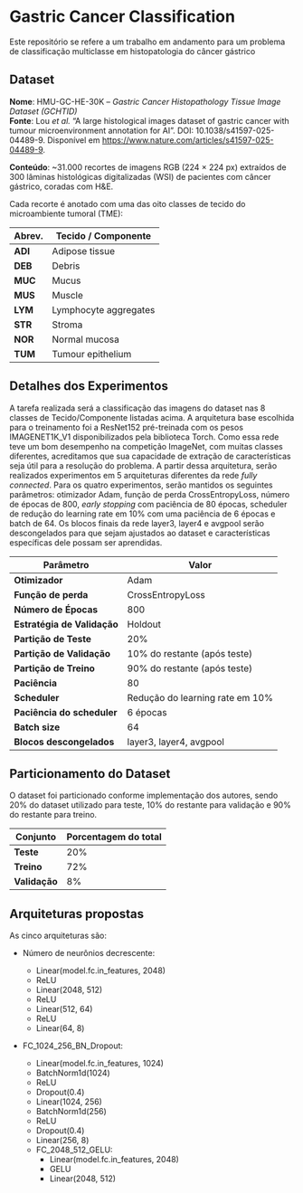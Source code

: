 # Gastric Cancer Classification

Este repositório se refere a um trabalho em andamento para um problema de classificação multiclasse em histopatologia do câncer gástrico

## Dataset
**Nome**: HMU-GC-HE-30K – *Gastric Cancer Histopathology Tissue Image Dataset (GCHTID)*  
**Fonte**: Lou *et al.* “A large histological images dataset of gastric cancer with tumour microenvironment annotation for AI”. DOI: 10.1038/s41597-025-04489-9.
Disponível em https://www.nature.com/articles/s41597-025-04489-9.

**Conteúdo**: ~31.000 recortes de imagens RGB (224 × 224 px) extraídos de 300 lâminas histológicas digitalizadas (WSI) de pacientes com câncer gástrico, coradas com H&E.

Cada recorte é anotado com uma das oito classes de tecido do microambiente tumoral (TME):

| Abrev. | Tecido / Componente    |
|-------|-------------------------|
| **ADI** | Adipose tissue        |
| **DEB** | Debris                |
| **MUC** | Mucus                 |
| **MUS** | Muscle                |
| **LYM** | Lymphocyte aggregates |
| **STR** | Stroma                |
| **NOR** | Normal mucosa         |
| **TUM** | Tumour epithelium     |


## Detalhes dos Experimentos

A tarefa realizada será a classificação das imagens do dataset nas 8 classes de Tecido/Componente listadas acima. A arquitetura base escolhida para o treinamento foi a ResNet152 pré-treinada com os pesos IMAGENET1K_V1 disponibilizados pela biblioteca Torch.  Como essa rede teve um bom desempenho na competição ImageNet, com muitas classes diferentes, acreditamos que sua capacidade de extração de características seja útil para a resolução do problema.
A partir dessa arquitetura, serão realizados experimentos em 5 arquiteturas diferentes da rede _fully connected_. Para os quatro experimentos, serão mantidos os seguintes parâmetros: otimizador Adam, função de perda CrossEntropyLoss, número de épocas de 800, _early stopping_ com paciência de 80 épocas,  scheduler de redução do learning rate em 10% com uma paciência de 6 épocas e batch de 64.
Os blocos finais da rede layer3, layer4 e avgpool serão descongelados para que sejam ajustados ao dataset e características específicas dele possam ser aprendidas.

| Parâmetro                | Valor                                  |
|------------------------------|----------------------------------------|
| **Otimizador**               | Adam                                   |
| **Função de perda**          | CrossEntropyLoss                       |
| **Número de Épocas**         | 800                                    |
| **Estratégia de Validação**  | Holdout                                |
| **Partição de Teste**        | 20%                                    |
| **Partição de Validação**    | 10% do restante (após teste)           |
| **Partição de Treino**       | 90% do restante (após teste)           |
| **Paciência**                | 80                                     |
| **Scheduler**                | Redução do learning rate em 10%        |
| **Paciência do scheduler**   | 6 épocas                               |    
| **Batch size**               | 64                                     |
| **Blocos descongelados**     | layer3, layer4, avgpool                |

## Particionamento do Dataset
O dataset foi particionado conforme implementação dos autores, sendo 20% do dataset utilizado para teste, 10% do restante para validação e 90% do restante para treino.

| Conjunto       | Porcentagem do total |
|----------------|----------------------|
| **Teste**      | 20%                  |
| **Treino**     | 72%                  |
| **Validação**  | 8%                   |


## Arquiteturas propostas
As cinco arquiteturas são:

- Número de neurônios decrescente:
    - Linear(model.fc.in_features, 2048)
    - ReLU
    - Linear(2048, 512)
    - ReLU
    - Linear(512, 64)
    - ReLU
    - Linear(64, 8)

- FC_1024_256_BN_Dropout:
    - Linear(model.fc.in_features, 1024)
    - BatchNorm1d(1024)
    - ReLU
    - Dropout(0.4)
    - Linear(1024, 256)
    - BatchNorm1d(256)
    - ReLU
    - Dropout(0.4)
    - Linear(256, 8)
  - FC_2048_512_GELU:
    - Linear(model.fc.in_features, 2048)
    - GELU
    - Linear(2048, 512) 
